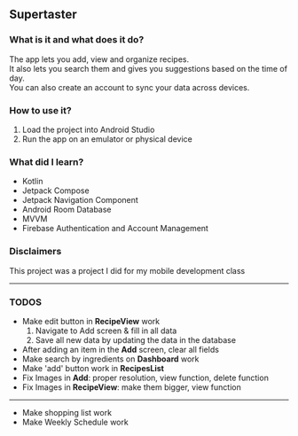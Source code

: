## Supertaster

### What is it and what does it do?
The app lets you add, view and organize recipes.  
It also lets you search them and gives you suggestions based on the time of day.  
You can also create an account to sync your data across devices.

### How to use it?
1. Load the project into Android Studio
2. Run the app on an emulator or physical device

### What did I learn?
* Kotlin
* Jetpack Compose
* Jetpack Navigation Component
* Android Room Database
* MVVM
* Firebase Authentication and Account Management

### Disclaimers
This project was a project I did for my mobile development class


---

### TODOS

* Make edit button in **RecipeView** work
  1. Navigate to Add screen & fill in all data
  2. Save all new data by updating the data in the database 
* After adding an item in the **Add** screen, clear all fields
* Make search by ingredients on **Dashboard** work
* Make 'add' button work in **RecipesList**
* Fix Images in **Add**: proper resolution, view function, delete function
* Fix Images in **RecipeView**: make them bigger, view function

---

* Make shopping list work
* Make Weekly Schedule work
